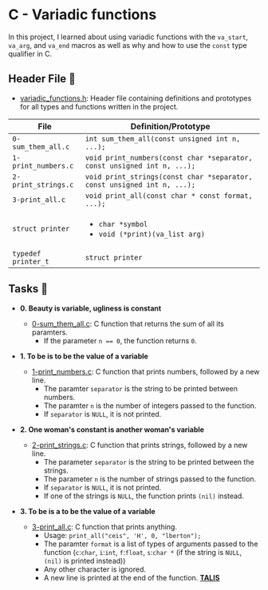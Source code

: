 # C - Variadic functions

In this project, I learned about using variadic functions with the `va_start`,
`va_arg`, and `va_end` macros as well as why and how to use the `const` type qualifier in C.


## Header File :file_folder:

* [variadic_functions.h](./variadic_functions.h): Header file containing definitions and
prototypes for all types and functions written in the project.

| File                     | Definition/Prototype                                                    |
| ------------------------ | ----------------------------------------------------------------------- |
| `0-sum_them_all.c`       | `int sum_them_all(const unsigned int n, ...);`                          |
| `1-print_numbers.c`      | `void print_numbers(const char *separator, const unsigned int n, ...);` |
| `2-print_strings.c`      | `void print_strings(const char *separator, const unsigned int n, ...);` |
| `3-print_all.c`          | `void print_all(const char * const format, ...);`                       |
| `struct printer`         | <ul><li>`char *symbol`</li><li>`void (*print)(va_list arg)`</li></ul>   |
| `typedef printer_t`      | `struct printer`                                                        |

## Tasks :page_with_curl:

* **0. Beauty is variable, ugliness is constant**
  * [0-sum_them_all.c](./0-sum_them_all.c): C function that returns the sum of
  all its paramters.
    * If the parameter `n == 0`, the function returns `0`.

* **1. To be is to be the value of a variable**
  * [1-print_numbers.c](./1-print_numbers.c): C function that prints numbers,
  followed by a new line.
    * The paramter `separator` is the string to be printed between numbers.
    * The paramter `n` is the number of integers passed to the function.
    * If `separator` is `NULL`, it is not printed.

* **2. One woman's constant is another woman's variable**
  * [2-print_strings.c](./2-print_strings.c): C function that prints strings,
  followed by a new line.
    * The parameter `separator` is the string to be printed between the strings.
    * The parameter `n` is the number of strings passed to the function.
    * If `separator` is `NULL`, it is not printed.
    * If one of the strings is `NULL`, the function prints `(nil)` instead.

* **3. To be is a to be the value of a variable**
  * [3-print_all.c](./3-print_all.c): C function that prints anything.
    * Usage: `print_all("ceis", 'H', 0, "lberton");`
    * The paramter `format` is a list of types of arguments passed to the function
    (`c`:`char`, `i`:`int`, `f`:`float`, `s`:`char *` (if the string is
    `NULL`, `(nil)` is printed instead))
    * Any other character is ignored.
    * A new line is printed at the end of the function.
**[TALIS](https://github.com/TALIS-PRO)**
